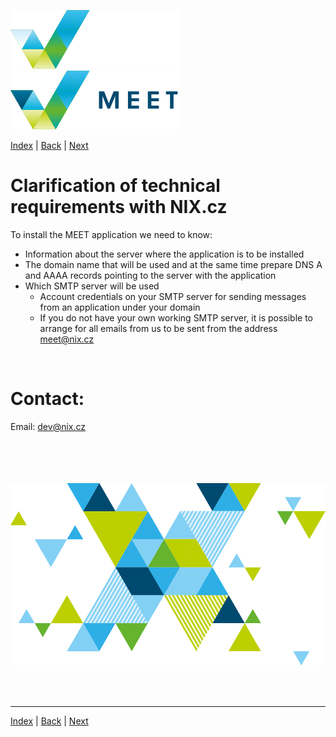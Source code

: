 [![MEET](../../_data/MEET_H_04.svg#gh-dark-mode-only "MEET")](../../README.md#gh-dark-mode-only)
[![MEET](../../_data/MEET_H_03.svg#gh-light-mode-only "MEET")](../../README.md#gh-light-mode-only)

[Index](../README.md) | [Back](../README.md) | [Next](0001.md)

# Clarification of technical requirements with NIX.cz
To install the MEET application we need to know:
- Information about the server where the application is to be installed
- The domain name that will be used and at the same time prepare DNS A and AAAA records pointing to the server with the application
- Which SMTP server will be used
     - Account credentials on your SMTP server for sending messages from an application under your domain
     - If you do not have your own working SMTP server, it is possible to arrange for all emails from us to be sent from the address meet@nix.cz

<br>

# Contact:

Email: dev@nix.cz



<br><br><br><br>
![NIX](../../_data/X.svg "NIX")

<br /><br />

---
[Index](../README.md) | [Back](../README.md) | [Next](0001.md)